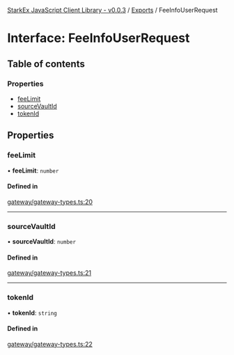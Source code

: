 [StarkEx JavaScript Client Library - v0.0.3](../README.md) / [Exports](../modules.md) / FeeInfoUserRequest

# Interface: FeeInfoUserRequest

## Table of contents

### Properties

- [feeLimit](FeeInfoUserRequest.md#feelimit)
- [sourceVaultId](FeeInfoUserRequest.md#sourcevaultid)
- [tokenId](FeeInfoUserRequest.md#tokenid)

## Properties

### feeLimit

• **feeLimit**: `number`

#### Defined in

[gateway/gateway-types.ts:20](https://github.com/starkware-libs/starkex-js/blob/cb9862d/src/lib/gateway/gateway-types.ts#L20)

___

### sourceVaultId

• **sourceVaultId**: `number`

#### Defined in

[gateway/gateway-types.ts:21](https://github.com/starkware-libs/starkex-js/blob/cb9862d/src/lib/gateway/gateway-types.ts#L21)

___

### tokenId

• **tokenId**: `string`

#### Defined in

[gateway/gateway-types.ts:22](https://github.com/starkware-libs/starkex-js/blob/cb9862d/src/lib/gateway/gateway-types.ts#L22)
